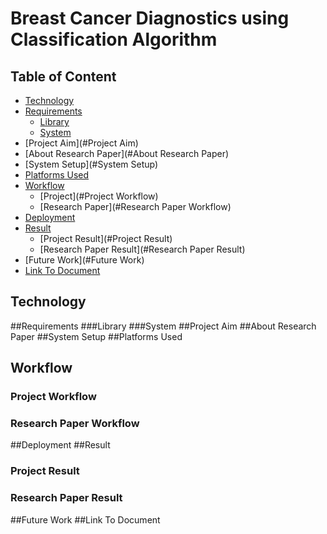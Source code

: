 # Breast Cancer Diagnostics using Classification Algorithm

## Table of Content
* [Technology](#Technology)
* [Requirements](#Requirements)
  * [Library](#Requirements)
  * [System](#System)
* [Project Aim](#Project Aim)
* [About Research Paper](#About Research Paper)
* [System Setup](#System Setup)
* [Platforms Used](#Platforms_Used)
* [Workflow](#Workflow)
  * [Project](#Project Workflow)
  * [Research Paper](#Research Paper Workflow)
* [Deployment](#Deployment)
* [Result](#Result)
  * [Project Result](#Project Result)
  * [Research Paper Result](#Research Paper Result)
* [Future Work](#Future Work)
* [Link To Document](#Document)

## Technology
##Requirements
###Library
###System
##Project Aim
##About Research Paper
##System Setup
##Platforms Used
## Workflow
### Project Workflow
### Research Paper Workflow
##Deployment
##Result
### Project Result
### Research Paper Result
##Future Work
##Link To Document
